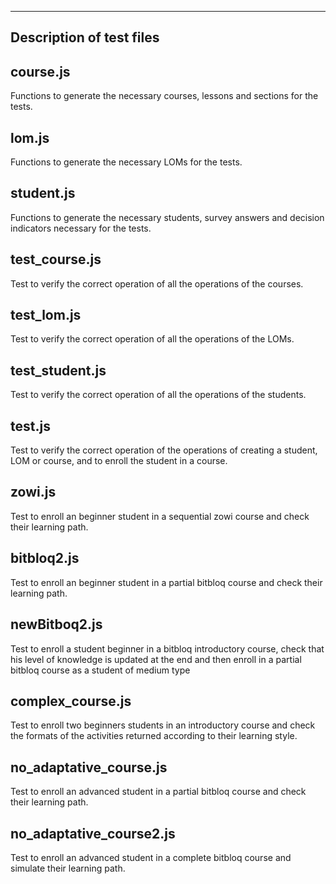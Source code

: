 ---------------------------
Description of test files
---------------------------



course.js
----------------------------------

Functions to generate the necessary courses, lessons and 
sections for the tests.



lom.js
----------------------------------

Functions to generate the necessary LOMs for the tests.




student.js
----------------------------------

Functions to generate the necessary students, survey answers and 
decision indicators necessary for the tests.



test_course.js
----------------------------------

Test to verify the correct operation of all the operations 
of the courses.



test_lom.js
----------------------------------

Test to verify the correct operation of all the operations 
of the LOMs.



test_student.js
----------------------------------

Test to verify the correct operation of all the operations 
of the students.



test.js
----------------------------------

Test to verify the correct operation of the operations of 
creating a student, LOM or course, and to enroll the student 
in a course.


zowi.js
----------------------------------

Test to enroll an beginner student in a sequential zowi course
and check their learning path.



bitbloq2.js 
----------------------------------

Test to enroll an beginner student in a partial bitbloq 
course and check their learning path.



newBitboq2.js
----------------------------------

Test to enroll a student beginner in a bitbloq introductory 
course, check that his level of knowledge is updated at the 
end and then enroll in a partial bitbloq course as a student 
of medium type

complex_course.js
----------------------------------

Test to enroll two beginners students in an introductory 
course and check the formats of the activities returned 
according to their learning style.


no_adaptative_course.js
----------------------------------

Test to enroll an advanced student in a partial bitbloq 
course and check their learning path.



no_adaptative_course2.js
----------------------------------

Test to enroll an advanced student in a complete bitbloq 
course and simulate their learning path.




